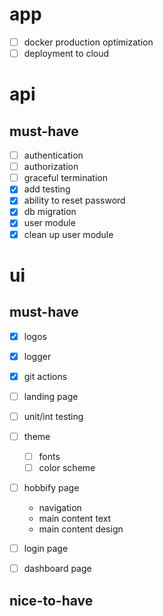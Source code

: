 # app
- [ ] docker production optimization
- [ ] deployment to cloud

# api
## must-have
- [ ] authentication
- [ ] authorization
- [ ] graceful termination
- [x] add testing
- [x] ability to reset password
- [x] db migration
- [x] user module
- [x] clean up user module

# ui
## must-have
- [x] logos
- [x] logger
- [x] git actions

- [ ] landing page
- [ ] unit/int testing
- [ ] theme
  - [ ] fonts
  - [ ] color scheme
- [ ] hobbify page
  - navigation
  - main content text
  - main content design
- [ ] login page
- [ ] dashboard page
## nice-to-have

